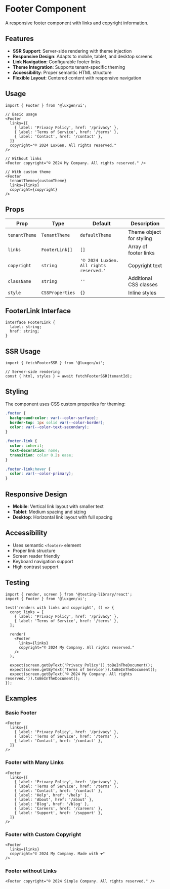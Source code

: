 # Footer Component

A responsive footer component with links and copyright information.

## Features

- **SSR Support**: Server-side rendering with theme injection
- **Responsive Design**: Adapts to mobile, tablet, and desktop screens
- **Link Navigation**: Configurable footer links
- **Theme Integration**: Supports tenant-specific theming
- **Accessibility**: Proper semantic HTML structure
- **Flexible Layout**: Centered content with responsive navigation

## Usage

```tsx
import { Footer } from '@luxgen/ui';

// Basic usage
<Footer
  links={[
    { label: 'Privacy Policy', href: '/privacy' },
    { label: 'Terms of Service', href: '/terms' },
    { label: 'Contact', href: '/contact' },
  ]}
  copyright="© 2024 LuxGen. All rights reserved."
/>

// Without links
<Footer copyright="© 2024 My Company. All rights reserved." />

// With custom theme
<Footer
  tenantTheme={customTheme}
  links={links}
  copyright={copyright}
/>
```

## Props

| Prop | Type | Default | Description |
|------|------|---------|-------------|
| `tenantTheme` | `TenantTheme` | `defaultTheme` | Theme object for styling |
| `links` | `FooterLink[]` | `[]` | Array of footer links |
| `copyright` | `string` | `'© 2024 LuxGen. All rights reserved.'` | Copyright text |
| `className` | `string` | `''` | Additional CSS classes |
| `style` | `CSSProperties` | `{}` | Inline styles |

## FooterLink Interface

```tsx
interface FooterLink {
  label: string;
  href: string;
}
```

## SSR Usage

```tsx
import { fetchFooterSSR } from '@luxgen/ui';

// Server-side rendering
const { html, styles } = await fetchFooterSSR(tenantId);
```

## Styling

The component uses CSS custom properties for theming:

```css
.footer {
  background-color: var(--color-surface);
  border-top: 1px solid var(--color-border);
  color: var(--color-text-secondary);
}

.footer-link {
  color: inherit;
  text-decoration: none;
  transition: color 0.2s ease;
}

.footer-link:hover {
  color: var(--color-primary);
}
```

## Responsive Design

- **Mobile**: Vertical link layout with smaller text
- **Tablet**: Medium spacing and sizing
- **Desktop**: Horizontal link layout with full spacing

## Accessibility

- Uses semantic `<footer>` element
- Proper link structure
- Screen reader friendly
- Keyboard navigation support
- High contrast support

## Testing

```tsx
import { render, screen } from '@testing-library/react';
import { Footer } from '@luxgen/ui';

test('renders with links and copyright', () => {
  const links = [
    { label: 'Privacy Policy', href: '/privacy' },
    { label: 'Terms of Service', href: '/terms' },
  ];
  
  render(
    <Footer 
      links={links} 
      copyright="© 2024 My Company. All rights reserved." 
    />
  );
  
  expect(screen.getByText('Privacy Policy')).toBeInTheDocument();
  expect(screen.getByText('Terms of Service')).toBeInTheDocument();
  expect(screen.getByText('© 2024 My Company. All rights reserved.')).toBeInTheDocument();
});
```

## Examples

### Basic Footer
```tsx
<Footer
  links={[
    { label: 'Privacy Policy', href: '/privacy' },
    { label: 'Terms of Service', href: '/terms' },
    { label: 'Contact', href: '/contact' },
  ]}
/>
```

### Footer with Many Links
```tsx
<Footer
  links={[
    { label: 'Privacy Policy', href: '/privacy' },
    { label: 'Terms of Service', href: '/terms' },
    { label: 'Contact', href: '/contact' },
    { label: 'Help', href: '/help' },
    { label: 'About', href: '/about' },
    { label: 'Blog', href: '/blog' },
    { label: 'Careers', href: '/careers' },
    { label: 'Support', href: '/support' },
  ]}
/>
```

### Footer with Custom Copyright
```tsx
<Footer
  links={links}
  copyright="© 2024 My Company. Made with ❤️"
/>
```

### Footer without Links
```tsx
<Footer copyright="© 2024 Simple Company. All rights reserved." />
```

